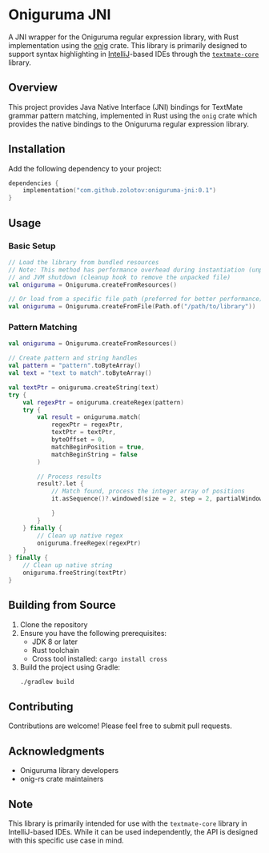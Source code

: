 # Oniguruma JNI

A JNI wrapper for the Oniguruma regular expression library, with Rust implementation using the [onig](https://crates.io/crates/onig) crate.
This library is primarily designed to support syntax highlighting in [IntelliJ](https://www.jetbrains.com/idea/)-based IDEs through the [`textmate-core`](https://github.com/JetBrains/intellij-community/tree/master/plugins/textmate/core) library.

## Overview

This project provides Java Native Interface (JNI) bindings for TextMate grammar pattern matching,
implemented in Rust using the `onig` crate which provides the native bindings to the Oniguruma regular expression library.

## Installation

Add the following dependency to your project:

```kotlin
dependencies {
    implementation("com.github.zolotov:oniguruma-jni:0.1")
}
```

## Usage

### Basic Setup

```kotlin
// Load the library from bundled resources
// Note: This method has performance overhead during instantiation (unpacking library from jar)
// and JVM shutdown (cleanup hook to remove the unpacked file)
val oniguruma = Oniguruma.createFromResources()

// Or load from a specific file path (preferred for better performance)
val oniguruma = Oniguruma.createFromFile(Path.of("/path/to/library"))
```

### Pattern Matching

```kotlin
val oniguruma = Oniguruma.createFromResources()

// Create pattern and string handles
val pattern = "pattern".toByteArray()
val text = "text to match".toByteArray()

val textPtr = oniguruma.createString(text)
try {
    val regexPtr = oniguruma.createRegex(pattern)
    try {
        val result = oniguruma.match(
            regexPtr = regexPtr,
            textPtr = textPtr,
            byteOffset = 0,
            matchBeginPosition = true,
            matchBeginString = false
        )

        // Process results
        result?.let {
            // Match found, process the integer array of positions
            it.asSequence()?.windowed(size = 2, step = 2, partialWindows = false) { (startByteOffset, endByteOffset) ->

            }
        }
    } finally {
        // Clean up native regex
        oniguruma.freeRegex(regexPtr)
    }
} finally {
    // Clean up native string
    oniguruma.freeString(textPtr)
}
```

## Building from Source

1. Clone the repository
2. Ensure you have the following prerequisites:
    - JDK 8 or later
    - Rust toolchain
    - Cross tool installed: `cargo install cross`
3. Build the project using Gradle:
   ```bash
   ./gradlew build
   ```

## Contributing

Contributions are welcome! Please feel free to submit pull requests.

## Acknowledgments

- Oniguruma library developers
- onig-rs crate maintainers

## Note

This library is primarily intended for use with the `textmate-core` library in IntelliJ-based IDEs. While it can be used independently, the API is designed with this specific use case in mind.